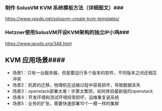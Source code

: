 ### 制作 SolusVM KVM 系统模板方法（详细图文）###
https://www.vpsdp.net/solusvm-create-kvm-templates/

### Hetzner使用SolusVM开设KVM架构的独立IP小鸡###
https://www.jarods.org/348.html

## KVM 应用场景####
* 场景1：只有一台服务器，但是要运行多个版本的软件，不同版本之间还相互冲突
* 场景2：机房的迁移，物理机在运输过程中容易损坏，导致数据丢失
* 场景3：openstack部署太难！步骤太繁琐，如何体验最新版的openstack
* 场景4：开发环境和测试环境经常损坏，运维重复装系统
* 场景5：业务的扩张，需要快速部署10个一模一样的集群
